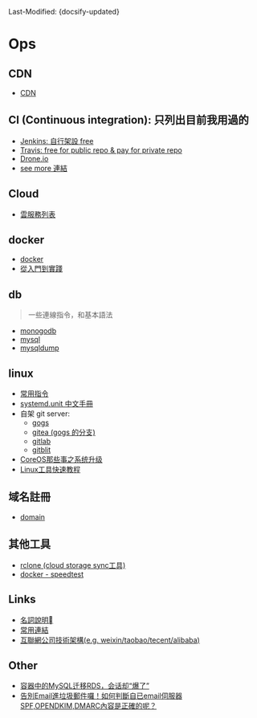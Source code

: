 Last-Modified: {docsify-updated}

# Ops

## CDN

- [CDN](/ops/cdn/README.md)

## CI (Continuous integration): 只列出目前我用過的

- [Jenkins: 自行架設 free](/ops/ci/jenkins.md)
- [Travis: free for public repo & pay for private repo](/ops/ci/travis.md)
- [Drone.io](https://drone.io/)
- [see more 連結](https://ithelp.ithome.com.tw/articles/10187137)

## Cloud

- [雲服務列表](/ops/cloud/README.md)

## docker

- [docker](/ops/docker/README.md#docker)
- [從入門到實踐](https://yeasy.gitbooks.io/docker_practice/)

## db

> 一些連線指令，和基本語法

- [monogodb](/dba/mongodb.md)
- [mysql](/dba/mysql.md)
- [mysqldump](/dba/mysql.md#mysqldump)

## linux

- [常用指令](/ops/linux/command.md)
- [systemd.unit 中文手冊](http://www.jinbuguo.com/systemd/systemd.unit.html)
- 自架 git server:
  - [gogs](https://github.com/gogits/gogs)
  - [gitea (gogs 的分支)](https://github.com/go-gitea/gitea)
  - [gitlab](https://about.gitlab.com/)
  - [gitblit](http://gitblit.com/)
- [CoreOS那些事之系统升级](https://linux.cn/article-5262-1.html)
- [Linux工具快速教程](https://linuxtools-rst.readthedocs.io/zh_CN/latest/index.html)

## 域名註冊

- [domain](/ops/domain/README.md#domain)

## 其他工具

- [rclone (cloud storage sync工具)](https://rclone.org/docs/#fast-list)
- [docker - speedtest](https://hub.docker.com/r/tianon/speedtest/)

## Links

- [名詞說明](/ops/名詞說明.md)
- [常用連結](/ops/常用連結.md)
- [互聯網公司技術架構(e.g. weixin/taobao/tecent/alibaba)](https://github.com/davideuler/architecture.of.internet-product)


## Other

- [容器中的MySQL迁移RDS，会话却“爆了”](https://mp.weixin.qq.com/s/mMPRQ55VVsJeb_z1ZOaIQg)
- [告別Email進垃圾郵件囉！如何判斷自已email伺服器SPF,OPENDKIM,DMARC內容是正確的呢？](https://jackteacher.cc/2734/%E5%91%8A%E5%88%A5email%E9%80%B2%E5%9E%83%E5%9C%BE%E9%83%B5%E4%BB%B6%E5%9B%89%EF%BC%81%E5%A6%82%E4%BD%95%E5%88%A4%E6%96%B7%E8%87%AA%E5%B7%B2email%E4%BC%BA%E6%9C%8D%E5%99%A8spfdkimdmarc%E5%85%A7/)
